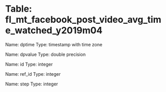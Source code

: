 Table: fl_mt_facebook_post_video_avg_time_watched_y2019m04
==========================================================

Name: dptime
Type: timestamp with time zone

Name: dpvalue
Type: double precision

Name: id
Type: integer

Name: ref_id
Type: integer

Name: step
Type: integer

